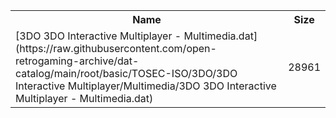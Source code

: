 <table>
<tr><th>Name</th><th>Size</th></tr>
<tr><td>
[3DO 3DO Interactive Multiplayer - Multimedia.dat](https://raw.githubusercontent.com/open-retrogaming-archive/dat-catalog/main/root/basic/TOSEC-ISO/3DO/3DO Interactive Multiplayer/Multimedia/3DO 3DO Interactive Multiplayer - Multimedia.dat)
</td><td>28961</td></tr>
</table>
